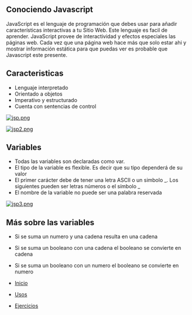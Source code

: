 
## Conociendo Javascript


JavaScript es el lenguaje de programación que debes usar para añadir características interactivas a tu Sitio Web.
Este lenguaje es facil de aprender.
JavaScript provee de interactividad y efectos especiales las páginas web. Cada vez que una página web hace más que solo estar ahi y 
mostrar información estática para que puedas ver es probable que Javascript este presente.

## Caracteristicas
* Lenguaje interpretado
* Orientado a objetos 
* Imperativo y estructurado
* Cuenta con sentencias de control

[![jsp.png](https://s18.postimg.org/gri054xll/jsp.png)](https://postimg.org/image/iw2d67z85/)

[![jsp2.png](https://s18.postimg.org/yub2wd161/jsp2.png)](https://postimg.org/image/xf9i7n02t/)


## Variables

* Todas las variables son declaradas como var. 
* El tipo de la variable es flexible. Es decir que su tipo dependerá de su valor
* El primer carácter debe de tener una letra ASCII o un simbolo _. Los siguientes pueden ser letras números o el símbolo _
* El nombre de la variable no puede ser una palabra reservada

[![jsp3.png](https://s18.postimg.org/r1kf4f5hl/jsp3.png)](https://postimg.org/image/lq5ijpjet/)

## Más sobre las variables
* Si se suma un numero y una cadena resulta en una cadena
* Si se suma un booleano con una cadena el booleano se convierte en cadena
* Si se suma un booleano con un numero el booleano se convierte en numero


* [Inicio](/Talleres/Javascript/Page1.md)

* [Usos](/Talleres/Mi_amiga_terminal/Page3.md)

* [Ejercicios](/Talleres/Mi_amiga_terminal/Page4.md)

